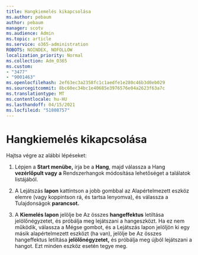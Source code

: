 ```yaml
---
title: Hangkiemelés kikapcsolása
ms.author: pebaum
author: pebaum
manager: scotv
ms.audience: Admin
ms.topic: article
ms.service: o365-administration
ROBOTS: NOINDEX, NOFOLLOW
localization_priority: Normal
ms.collection: Adm_O365
ms.custom:
- "3477"
- "9001463"
ms.openlocfilehash: 2ef63ec3a2358fc1c1aedfe1e280c46b3d0eb029
ms.sourcegitcommit: 8bc60ec34bc1e40685e3976576e04a2623f63a7c
ms.translationtype: MT
ms.contentlocale: hu-HU
ms.lasthandoff: 04/15/2021
ms.locfileid: "51808757"
---
```

# <a name="turn-off-audio-enhancement"></a>Hangkiemelés kikapcsolása

Hajtsa végre az alábbi lépéseket:

1. Lépjen a **Start menübe,** írja be a **Hang**, majd válassza a Hang **vezérlőpult vagy** **a** Rendszerhangok módosítása lehetőséget a találatok listájából.

2. A Lejátszás **lapon** kattintson a jobb gombbal az Alapértelmezett eszköz elemre (vagy koppintson rá, és tartsa lenyomva), és válassza a Tulajdonságok **parancsot.**

3. A **Kiemelés lapon** jelölje be Az összes **hangeffektus** letiltása jelölőnégyzetet, és próbálja meg lejátszani a hangeszközt. Ha ez nem működik,  válassza a  Mégse gombot, és a Lejátszás lapon jelöljön ki egy másik alapértelmezett eszközt (ha van), jelölje be Az összes hangeffektus letiltása **jelölőnégyzetet,** és próbálja meg újból lejátszani a hangot. Ezt minden eszköz esetén tegye meg.
